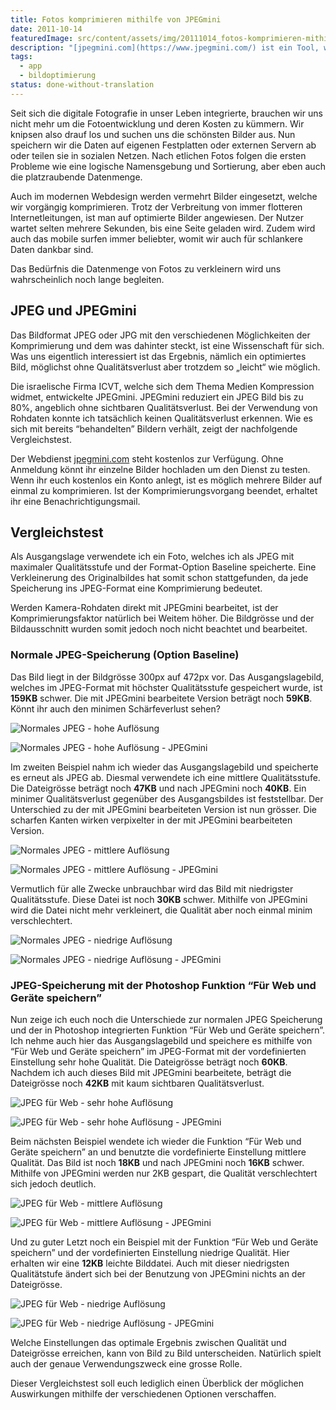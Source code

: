 ```yaml
---
title: Fotos komprimieren mithilfe von JPEGmini
date: 2011-10-14
featuredImage: src/content/assets/img/20111014_fotos-komprimieren-mithilfe-von-jpegmini.jpg
description: "[jpegmini.com](https://www.jpegmini.com/) ist ein Tool, welches die Bildgrösse eines JPEG-Bildes drastisch und ohne sichtbaren Qualitätsverlust reduzieren kann."
tags:
  - app
  - bildoptimierung
status: done-without-translation
---
```

Seit sich die digitale Fotografie in unser Leben integrierte, brauchen wir uns nicht mehr um die Fotoentwicklung und deren Kosten zu kümmern. Wir knipsen also drauf los und suchen uns die schönsten Bilder aus. Nun speichern wir die Daten auf eigenen Festplatten oder externen Servern ab oder teilen sie in sozialen Netzen. Nach etlichen Fotos folgen die ersten Probleme wie eine logische Namensgebung und Sortierung, aber eben auch die platzraubende Datenmenge.

Auch im modernen Webdesign werden vermehrt Bilder eingesetzt, welche wir vorgängig komprimieren. Trotz der Verbreitung von immer flotteren Internetleitungen, ist man auf optimierte Bilder angewiesen. Der Nutzer wartet selten mehrere Sekunden, bis eine Seite geladen wird. Zudem wird auch das mobile surfen immer beliebter, womit wir auch für schlankere Daten dankbar sind.

Das Bedürfnis die Datenmenge von Fotos zu verkleinern wird uns wahrscheinlich noch lange begleiten.

## JPEG und JPEGmini

Das Bildformat JPEG oder JPG mit den verschiedenen Möglichkeiten der Komprimierung und dem was dahinter steckt, ist eine Wissenschaft für sich. Was uns eigentlich interessiert ist das Ergebnis, nämlich ein optimiertes Bild, möglichst ohne Qualitätsverlust aber trotzdem so „leicht“ wie möglich.

Die israelische Firma ICVT, welche sich dem Thema Medien Kompression widmet, entwickelte JPEGmini. JPEGmini reduziert ein JPEG Bild bis zu 80%, angeblich ohne sichtbaren Qualitätsverlust. Bei der Verwendung von Rohdaten konnte ich tatsächlich keinen Qualitätsverlust erkennen. Wie es sich mit bereits “behandelten” Bildern verhält, zeigt der nachfolgende Vergleichstest.

Der Webdienst [jpegmini.com](https://www.jpegmini.com/) steht kostenlos zur Verfügung. Ohne Anmeldung könnt ihr einzelne Bilder hochladen um den Dienst zu testen. Wenn ihr euch kostenlos ein Konto anlegt, ist es möglich mehrere Bilder auf einmal zu komprimieren. Ist der Komprimierungsvorgang beendet, erhaltet ihr eine Benachrichtigungsmail.

## Vergleichstest

Als Ausgangslage verwendete ich ein Foto, welches ich als JPEG mit maximaler Qualitätsstufe und der Format-Option Baseline speicherte. Eine Verkleinerung des Originalbildes hat somit schon stattgefunden, da jede Speicherung ins JPEG-Format eine Komprimierung bedeutet.

Werden Kamera-Rohdaten direkt mit JPEGmini bearbeitet, ist der Komprimierungsfaktor natürlich bei Weitem höher. Die Bildgrösse und der Bildausschnitt wurden somit jedoch noch nicht beachtet und bearbeitet.

### Normale JPEG-Speicherung (Option Baseline)

Das Bild liegt in der Bildgrösse 300px auf 472px vor. Das Ausgangslagebild, welches im JPEG-Format mit höchster Qualitätsstufe gespeichert wurde, ist **159KB** schwer. Die mit JPEGmini bearbeitete Version beträgt noch **59KB**. Könnt ihr auch den minimen Schärfeverlust sehen?

![Normales JPEG - hohe Auflösung](../../assets/img/20111014_fotos-komprimieren-mithilfe-von-jpegmini_1.jpg "Normales JPEG - hohe Auflösung")

![Normales JPEG - hohe Auflösung - JPEGmini](../../assets/img/20111014_fotos-komprimieren-mithilfe-von-jpegmini_2.jpg "Normales JPEG - hohe Auflösung - JPEGmini")

Im zweiten Beispiel nahm ich wieder das Ausgangslagebild und speicherte es erneut als JPEG ab. Diesmal verwendete ich eine mittlere Qualitätsstufe. Die Dateigrösse beträgt noch **47KB** und nach JPEGmini noch **40KB**. Ein minimer Qualitätsverlust gegenüber des Ausgangsbildes ist feststellbar. Der Unterschied zu der mit JPEGmini bearbeiteten Version ist nun grösser. Die scharfen Kanten wirken verpixelter in der mit JPEGmini bearbeiteten Version.

![Normales JPEG - mittlere Auflösung](../../assets/img/20111014_fotos-komprimieren-mithilfe-von-jpegmini_3.jpg "Normales JPEG - mittlere Auflösung")

![Normales JPEG - mittlere Auflösung - JPEGmini](../../assets/img/20111014_fotos-komprimieren-mithilfe-von-jpegmini_4.jpg "Normales JPEG - mittlere Auflösung - JPEGmini")

Vermutlich für alle Zwecke unbrauchbar wird das Bild mit niedrigster Qualitätsstufe. Diese Datei ist noch **30KB** schwer. Mithilfe von JPEGmini wird die Datei nicht mehr verkleinert, die Qualität aber noch einmal minim verschlechtert.

![Normales JPEG - niedrige Auflösung](../../assets/img/20111014_fotos-komprimieren-mithilfe-von-jpegmini_5.jpg "Normales JPEG - niedrige Auflösung")

![Normales JPEG - niedrige Auflösung - JPEGmini](../../assets/img/20111014_fotos-komprimieren-mithilfe-von-jpegmini_6.jpg "Normales JPEG - niedrige Auflösung - JPEGmini")

### JPEG-Speicherung mit der Photoshop Funktion “Für Web und Geräte speichern”

Nun zeige ich euch noch die Unterschiede zur normalen JPEG Speicherung und der in Photoshop integrierten Funktion “Für Web und Geräte speichern”. Ich nehme auch hier das Ausgangslagebild und speichere es mithilfe von “Für Web und Geräte speichern” im JPEG-Format mit der vordefinierten Einstellung sehr hohe Qualität. Die Dateigrösse beträgt noch **60KB**. Nachdem ich auch dieses Bild mit JPEGmini bearbeitete, beträgt die Dateigrösse noch **42KB** mit kaum sichtbaren Qualitätsverlust.

![JPEG für Web - sehr hohe Auflösung](../../assets/img/20111014_fotos-komprimieren-mithilfe-von-jpegmini_7.jpg "JPEG für Web - sehr hohe Auflösung")

![JPEG für Web - sehr hohe Auflösung - JPEGmini](../../assets/img/20111014_fotos-komprimieren-mithilfe-von-jpegmini_8.jpg "JPEG für Web - sehr hohe Auflösung - JPEGmini")

Beim nächsten Beispiel wendete ich wieder die Funktion “Für Web und Geräte speichern” an und benutzte die vordefinierte Einstellung mittlere Qualität. Das Bild ist noch **18KB** und nach JPEGmini noch **16KB** schwer. Mithilfe von JPEGmini werden nur 2KB gespart, die Qualität verschlechtert sich jedoch deutlich.

![JPEG für Web - mittlere Auflösung](../../assets/img/20111014_fotos-komprimieren-mithilfe-von-jpegmini_9.jpg "JPEG für Web - mittlere Auflösung")

![JPEG für Web - mittlere Auflösung - JPEGmini](../../assets/img/20111014_fotos-komprimieren-mithilfe-von-jpegmini_10.jpg "JPEG für Web - mittlere Auflösung - JPEGmini")

Und zu guter Letzt noch ein Beispiel mit der Funktion “Für Web und Geräte speichern” und der vordefinierten Einstellung niedrige Qualität. Hier erhalten wir eine **12KB** leichte Bilddatei. Auch mit dieser niedrigsten Qualitätstufe ändert sich bei der Benutzung von JPEGmini nichts an der Dateigrösse.

![JPEG für Web - niedrige Auflösung](../../assets/img/20111014_fotos-komprimieren-mithilfe-von-jpegmini_11.jpg "JPEG für Web - niedrige Auflösung")

![JPEG für Web - niedrige Auflösung - JPEGmini](../../assets/img/20111014_fotos-komprimieren-mithilfe-von-jpegmini_12.jpg "JPEG für Web - niedrige Auflösung - JPEGmini")

Welche Einstellungen das optimale Ergebnis zwischen Qualität und Dateigrösse erreichen, kann von Bild zu Bild unterscheiden. Natürlich spielt auch der genaue Verwendungszweck eine grosse Rolle.

Dieser Vergleichstest soll euch lediglich einen Überblick der möglichen Auswirkungen mithilfe der verschiedenen Optionen verschaffen.
